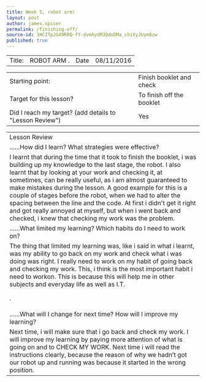 ```yaml
---
title: Week 5, robot arm!
layout: post
author: james.spicer
permalink: /finishing-off/
source-id: 1HCITpJG49RRQ-fY-dvmhydMJQdoDMa_chiVyJUym8zw
published: true
---
```

<table>
  <tr>
    <td>Title:</td>
    <td> ROBOT ARM  .</td>
    <td>Date</td>
    <td>08/11/2016</td>
  </tr>
</table>


<table>
  <tr>
    <td>Starting point:</td>
    <td>Finish booklet and check
</td>
  </tr>
  <tr>
    <td>
Target for this lesson?</td>
    <td>
To finish off the booklet
</td>
  </tr>
  <tr>
    <td>
Did I reach my target? 
(add details to "Lesson Review")</td>
    <td> 
Yes
</td>
  </tr>
</table>


<table>
  <tr>
    <td>Lesson Review

</td>
  </tr>
  <tr>
    <td>…...How did I learn? What strategies were effective? 
</td>
  </tr>
  <tr>
    <td> I learnt that during the time that it took to finish the booklet, i was building up my knowledge to the last stage, the robot. I also learnt that by looking at your work and checking it, at sometimes, can be really useful, as i am almost guaranteed to make mistakes during the lesson. A good example for this is a couple of stages before the robot, when we had to alter the spacing between the line and the code. At first i didn't get it right and got really annoyed at myself, but when i went back and checked, i knew that checking my work was the problem.

</td>
  </tr>
  <tr>
    <td>…...What limited my learning? Which habits do I need to work on? 
</td>
  </tr>
  <tr>
    <td>The thing that limited my learning was, like i said in what i learnt, was my ability to go back on my work and check what i was doing was right. I really need to work on my habit of going back and checking my work. This, i think is the most important habit i need to workon. This is because this will help me in other subjects and everyday life as well as I.T.



.</td>
  </tr>
  <tr>
    <td>…...What will I change for next time? How will I improve my learning?
</td>
  </tr>
  <tr>
    <td>  Next time, i will make sure that i go back and check my work. I will improve my learning by paying more attention of what is going on and to CHECK MY WORK. Next time i will read the instructions clearly, because the reason of why we hadn’t got our robot up and running was because it started in the wrong position.</td>
  </tr>
</table>


